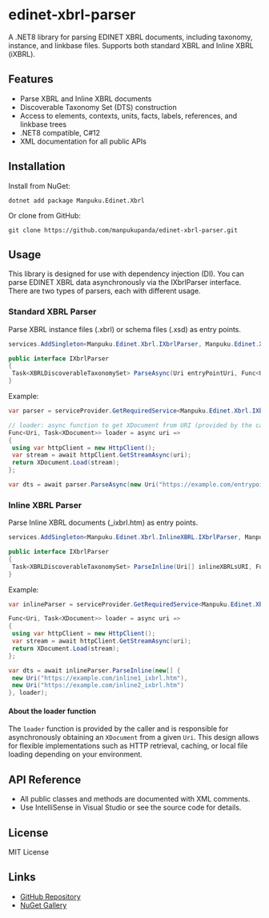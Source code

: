 # edinet-xbrl-parser

A .NET8 library for parsing EDINET XBRL documents, including taxonomy, instance, and linkbase files. Supports both standard XBRL and Inline XBRL (iXBRL).

## Features
- Parse XBRL and Inline XBRL documents
- Discoverable Taxonomy Set (DTS) construction
- Access to elements, contexts, units, facts, labels, references, and linkbase trees
- .NET8 compatible, C#12
- XML documentation for all public APIs

## Installation

Install from NuGet:

```
dotnet add package Manpuku.Edinet.Xbrl
```

Or clone from GitHub:

```
git clone https://github.com/manpukupanda/edinet-xbrl-parser.git
```

## Usage

This library is designed for use with dependency injection (DI). You can parse EDINET XBRL data asynchronously via the IXbrlParser interface. There are two types of parsers, each with different usage.

### Standard XBRL Parser
Parse XBRL instance files (.xbrl) or schema files (.xsd) as entry points.

```csharp
services.AddSingleton<Manpuku.Edinet.Xbrl.IXbrlParser, Manpuku.Edinet.Xbrl.XbrlParser>();
```
```csharp
public interface IXbrlParser
{
 Task<XBRLDiscoverableTaxonomySet> ParseAsync(Uri entryPointUri, Func<Uri, Task<XDocument>> loader);
}
```

Example:
```csharp
var parser = serviceProvider.GetRequiredService<Manpuku.Edinet.Xbrl.IXbrlParser>();

// loader: async function to get XDocument from URI (provided by the caller)
Func<Uri, Task<XDocument>> loader = async uri =>
{
 using var httpClient = new HttpClient();
 var stream = await httpClient.GetStreamAsync(uri);
 return XDocument.Load(stream);
};

var dts = await parser.ParseAsync(new Uri("https://example.com/entrypoint.xbrl"), loader);
```

### Inline XBRL Parser
Parse Inline XBRL documents (_ixbrl.htm) as entry points.

```csharp
services.AddSingleton<Manpuku.Edinet.Xbrl.InlineXBRL.IXbrlParser, Manpuku.Edinet.Xbrl.InlineXBRL.XbrlParser>();
```
```csharp
public interface IXbrlParser
{
 Task<XBRLDiscoverableTaxonomySet> ParseInline(Uri[] inlineXBRLsURI, Func<Uri, Task<XDocument>> loader);
}
```

Example:
```csharp
var inlineParser = serviceProvider.GetRequiredService<Manpuku.Edinet.Xbrl.InlineXBRL.IXbrlParser>();

Func<Uri, Task<XDocument>> loader = async uri =>
{
 using var httpClient = new HttpClient();
 var stream = await httpClient.GetStreamAsync(uri);
 return XDocument.Load(stream);
};

var dts = await inlineParser.ParseInline(new[] {
 new Uri("https://example.com/inline1_ixbrl.htm"),
 new Uri("https://example.com/inline2_ixbrl.htm")
}, loader);
```

#### About the loader function
The `loader` function is provided by the caller and is responsible for asynchronously obtaining an `XDocument` from a given `Uri`. This design allows for flexible implementations such as HTTP retrieval, caching, or local file loading depending on your environment.

## API Reference
- All public classes and methods are documented with XML comments.
- Use IntelliSense in Visual Studio or see the source code for details.

## License

MIT License

## Links
- [GitHub Repository](https://github.com/manpukupanda/edinet-xbrl-parser)
- [NuGet Gallery](https://www.nuget.org/packages/Manpuku.Edinet.Xbrl)
